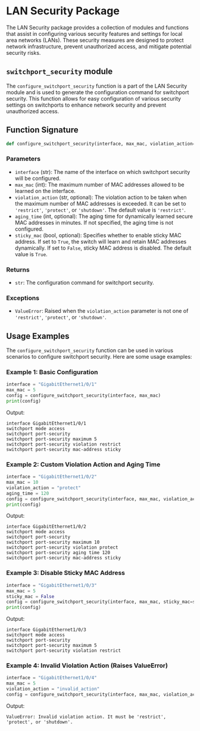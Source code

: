 # LAN Security Package

The LAN Security package provides a collection of modules and functions that assist in configuring various security features and settings for local area networks (LANs). These security measures are designed to protect network infrastructure, prevent unauthorized access, and mitigate potential security risks.

## `switchport_security` module

The `configure_switchport_security` function is a part of the LAN Security module and is used to generate the configuration command for switchport security. This function allows for easy configuration of various security settings on switchports to enhance network security and prevent unauthorized access.

## Function Signature
```python
def configure_switchport_security(interface, max_mac, violation_action='restrict', aging_time=None, sticky_mac=True):
```

### Parameters
- `interface` (str): The name of the interface on which switchport security will be configured.
- `max_mac` (int): The maximum number of MAC addresses allowed to be learned on the interface.
- `violation_action` (str, optional): The violation action to be taken when the maximum number of MAC addresses is exceeded. It can be set to `'restrict'`, `'protect'`, or `'shutdown'`. The default value is `'restrict'`.
- `aging_time` (int, optional): The aging time for dynamically learned secure MAC addresses in minutes. If not specified, the aging time is not configured.
- `sticky_mac` (bool, optional): Specifies whether to enable sticky MAC address. If set to `True`, the switch will learn and retain MAC addresses dynamically. If set to `False`, sticky MAC address is disabled. The default value is `True`.

### Returns
- `str`: The configuration command for switchport security.

### Exceptions
- `ValueError`: Raised when the `violation_action` parameter is not one of `'restrict'`, `'protect'`, or `'shutdown'`.

## Usage Examples
The `configure_switchport_security` function can be used in various scenarios to configure switchport security. Here are some usage examples:

### Example 1: Basic Configuration
```python
interface = "GigabitEthernet1/0/1"
max_mac = 5
config = configure_switchport_security(interface, max_mac)
print(config)
```
Output:
```
interface GigabitEthernet1/0/1
switchport mode access
switchport port-security
switchport port-security maximum 5
switchport port-security violation restrict
switchport port-security mac-address sticky
```

### Example 2: Custom Violation Action and Aging Time
```python
interface = "GigabitEthernet1/0/2"
max_mac = 10
violation_action = "protect"
aging_time = 120
config = configure_switchport_security(interface, max_mac, violation_action, aging_time)
print(config)
```
Output:
```
interface GigabitEthernet1/0/2
switchport mode access
switchport port-security
switchport port-security maximum 10
switchport port-security violation protect
switchport port-security aging time 120
switchport port-security mac-address sticky
```

### Example 3: Disable Sticky MAC Address
```python
interface = "GigabitEthernet1/0/3"
max_mac = 5
sticky_mac = False
config = configure_switchport_security(interface, max_mac, sticky_mac=sticky_mac)
print(config)
```
Output:
```
interface GigabitEthernet1/0/3
switchport mode access
switchport port-security
switchport port-security maximum 5
switchport port-security violation restrict
```

### Example 4: Invalid Violation Action (Raises ValueError)
```python
interface = "GigabitEthernet1/0/4"
max_mac = 5
violation_action = "invalid_action"
config = configure_switchport_security(interface, max_mac, violation_action)
```
Output:
```
ValueError: Invalid violation action. It must be 'restrict', 'protect', or 'shutdown'.
```

